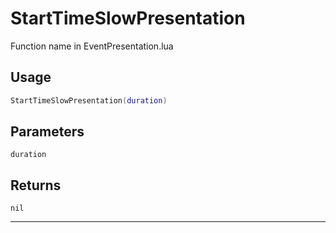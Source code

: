 # StartTimeSlowPresentation
Function name in EventPresentation.lua
## Usage
```lua
StartTimeSlowPresentation(duration)
```
## Parameters
`duration`
## Returns
`nil`

---